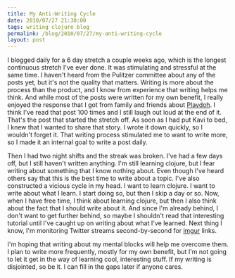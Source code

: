 ```yaml
---
title: My Anti-Writing Cycle
date: 2010/07/27 21:30:00
tags: writing clojure blog
permalink: /blog/2010/07/27/my-anti-writing-cycle
layout: post
---
```


I blogged daily for a 6 day stretch a couple weeks ago, which is the
longest continuous stretch I've ever done. It was stimulating and stressful
at the same time. I haven't heard from the Pulitzer committee about any of
the posts yet, but it's not the quality that matters. Writing is more about
the process than the product, and I know from experience that writing helps
me think. And while most of the posts were written for my own benefit, I
really enjoyed the response that I got from family and friends about
[Playdoh](/blog/2010/07/15/playdoh). I think I've read that post 100 times
and I still laugh out loud at the end of it. That's the post that started
the stretch off. As soon as I had put Kavi to bed, I knew that I wanted to
share that story. I wrote it down quickly, so I wouldn't forget it. That
writing process stimulated me to want to write more, so I made it an
internal goal to write a post daily.

Then I had two night shifts and the streak was broken. I've had a few days
off, but I still haven't written anything. I'm still learning clojure, but
I fear writing about something that I know nothing about. Even though I've
heard others say that this is the best time to write about a topic. I've
also constructed a vicious cycle in my head. I want to learn clojure. I
want to write about what I learn. I start doing so, but then I skip a day
or so. Now, when I have free time, I think about learning clojure, but then
I also think about the fact that I should write about it. And since I'm
already behind, I don't want to get further behind, so maybe I shouldn't
read that interesting tutorial until I've caught up on writing about what
I've learned. Next thing I know, I'm monitoring Twitter streams
second-by-second for [imgur](http://imgur.com) links.

I'm hoping that writing about my mental blocks will help me overcome
them. I plan to write more frequently, mostly for my own benefit, but I'm
not going to let it get in the way of learning cool, interesting stuff. If
my writing is disjointed, so be it. I can fill in the gaps later if anyone
cares.
